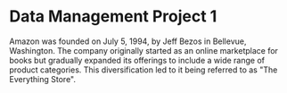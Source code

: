 # Data Management Project 1


Amazon was founded on July 5, 1994, by Jeff Bezos in Bellevue, Washington. The company originally started as an online marketplace for books but gradually expanded its offerings to include a wide range of product categories. This diversification led to it being referred to as "The Everything Store".


